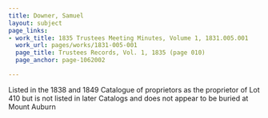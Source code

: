 ```yaml
---
title: Downer, Samuel
layout: subject
page_links:
- work_title: 1835 Trustees Meeting Minutes, Volume 1, 1831.005.001
  work_url: pages/works/1831-005-001
  page_title: Trustees Records, Vol. 1, 1835 (page 010)
  page_anchor: page-1062002

---
```

<p>Listed in the 1838 and 1849 Catalogue of proprietors as the proprietor of Lot 410 but is not listed in later Catalogs and does not appear to be buried at Mount Auburn</p>